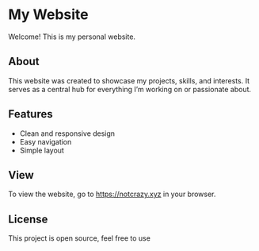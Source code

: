 # My Website

Welcome! This is my personal website.

## About

This website was created to showcase my projects, skills, and interests. It serves as a central hub for everything I’m working on or passionate about.

## Features

- Clean and responsive design
- Easy navigation
- Simple layout

## View

To view the website, go to https://notcrazy.xyz in your browser.

## License

This project is open source, feel free to use
